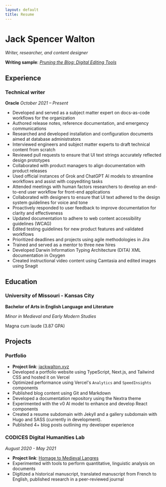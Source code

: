 ```yaml
---
layout: default
title: Resume
---
```


# Jack Spencer Walton

*Writer, researcher, and content designer*

**Writing sample**: *[Pruning the Blog: Digital Editing Tools](https://jackwalton.xyz/blog/digital-editing-tools)*

## Experience

### Technical writer

**Oracle**
 *October 2021 – Present*

- Developed and served as a subject matter expert on docs-as-code workflows for the organization
- Authored release notes, reference documentation, and emergency communications
- Researched and developed installation and configuration documents aimed at database administrators
- Interviewed engineers and subject matter experts to draft technical content from scratch
- Reviewed pull requests to ensure that UI text strings accurately reflected design prototypes
- Collaborated with product managers to align documentation with product releases
- Used official instances of Grok and ChatGPT AI models to streamline workflows and assist with copyediting tasks
- Attended meetings with human factors researchers to develop an end-to-end user workflow for front-end applications
- Collaborated with designers to ensure that UI text adhered to the design system guidelines for voice and tone
- Proactively responded to user feedback to improve documentation for clarity and effectiveness
- Updated documentation to adhere to web content accessibility guidelines (WCAG)
- Edited testing guidelines for new product features and validated workflows
- Prioritized deadlines and projects using agile methodologies in Jira
- Trained and served as a mentor to three new hires
- Developed Darwin Information Typing Architecture (DITA) XML documentation in Oxygen
- Created instructional video content using Camtasia and edited images using Snagit

## Education

### University of Missouri - Kansas City

**Bachelor of Arts in English Language and Literature**

*Minor in Medieval and Early Modern Studies*

Magna cum laude (3.87 GPA)

## Projects

### Portfolio

- **Project link**: [jackwalton.xyz](https://jackwalton.xyz)
- Developed a portfolio website using TypeScript, Next.js, and Tailwind CSS and hosted it on Vercel
- Optimized performance using Vercel's `Analytics` and `SpeedInsights` components
- Published blog content using Git and Markdown
- Developed a documentation repository using the Nextra theme
- Experimented with the v0 AI model to enhance and develop React components
- Created a resume subdomain with Jekyll and a gallery subdomain with Hugo and SASS (currently in development).
- Published 4+ blog posts outlining my developer experience

### CODICES Digital Humanities Lab

*August 2020 - May 2021*

- **Project link**: [Homage to Medieval Langres](https://differentvisions.org/homage-to-medieval-langres/)
- Experimented with tools to perform quantitative, linguistic analysis on documents
- Digitized a historical manuscript, translated manuscript from French to English, published research in a peer-reviewed journal